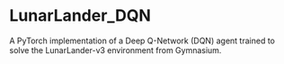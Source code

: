 # LunarLander_DQN
 A PyTorch implementation of a Deep Q-Network (DQN) agent trained to solve the LunarLander-v3 environment from Gymnasium.

